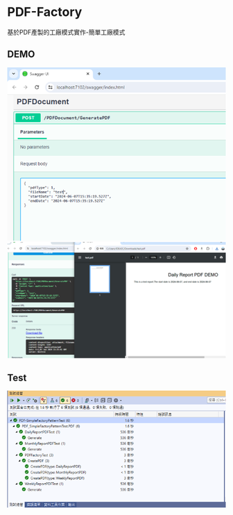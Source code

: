 # PDF-Factory
基於PDF產製的工廠模式實作-簡單工廠模式

## DEMO
<img src="https://github.com/yuhsiang237/PDF-Factory/blob/master/Assets/demo1.PNG?raw=true" width="600">
<img src="https://github.com/yuhsiang237/PDF-Factory/blob/master/Assets/demo2.PNG?raw=true" width="600">

## Test
<img src="https://github.com/yuhsiang237/PDF-Factory/blob/master/Assets/unittest-result.PNG?raw=true" width="600">
